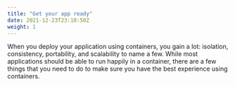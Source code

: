 ```yaml
---
title: "Get your app ready"
date: 2021-12-23T23:10:50Z
weight: 1
---
```


When you deploy your application using containers, you gain a lot: isolation, consistency, portability, and scalability to name a few. While most applications should be able to run happily in a container, there are a few things that you need to do to make sure you have the best experience using containers.



